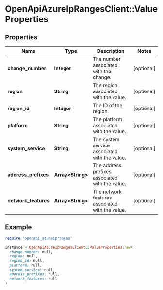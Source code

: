 # OpenApiAzureIpRangesClient::ValueProperties

## Properties

| Name | Type | Description | Notes |
| ---- | ---- | ----------- | ----- |
| **change_number** | **Integer** | The number associated with the change. | [optional] |
| **region** | **String** | The region associated with the value. | [optional] |
| **region_id** | **Integer** | The ID of the region. | [optional] |
| **platform** | **String** | The platform associated with the value. | [optional] |
| **system_service** | **String** | The system service associated with the value. | [optional] |
| **address_prefixes** | **Array&lt;String&gt;** | The address prefixes associated with the value. | [optional] |
| **network_features** | **Array&lt;String&gt;** | The network features associated with the value. | [optional] |

## Example

```ruby
require 'openapi_azureipranges'

instance = OpenApiAzureIpRangesClient::ValueProperties.new(
  change_number: null,
  region: null,
  region_id: null,
  platform: null,
  system_service: null,
  address_prefixes: null,
  network_features: null
)
```

